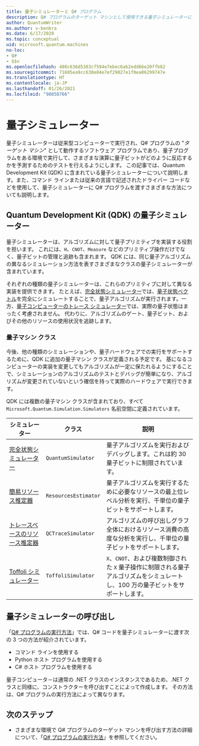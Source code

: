 ```yaml
---
title: 量子シミュレーターと Q# プログラム
description: Q# プログラムのターゲット マシンとして使用できる量子シミュレーターについて説明します。
author: QuantumWriter
ms.author: v-benbra
ms.date: 6/17/2020
ms.topic: conceptual
uid: microsoft.quantum.machines
no-loc:
- Q#
- $$v
ms.openlocfilehash: 408c636d5383cf594e7ebec6ab2edd66e20ffb82
ms.sourcegitcommit: 71605ea9cc630e84e7ef29027e1f0ea06299747e
ms.translationtype: HT
ms.contentlocale: ja-JP
ms.lasthandoff: 01/26/2021
ms.locfileid: "98858766"
---
```

# <a name="quantum-simulators"></a>量子シミュレーター

量子シミュレーターは従来型コンピューターで実行され、Q# プログラムの "*ターゲット マシン*" として動作するソフトウェア プログラムであり、量子プログラムをある環境で実行して、さまざまな演算に量子ビットがどのように反応するかを予測するためのテストを行えるようにします。 この記事では、Quantum Development Kit (QDK) に含まれている量子シミュレーターについて説明します。また、コマンド ラインまたは従来の言語で記述されたドライバー コードなどを使用して、量子シミュレーターに Q# プログラムを渡すさまざまな方法についても説明します。  



## <a name="the-quantum-development-kit-qdk-quantum-simulators"></a>Quantum Development Kit (QDK) の量子シミュレーター

量子シミュレーターは、アルゴリズムに対して量子プリミティブを実装する役割を担います。 これには、`H`、`CNOT`、`Measure` などのプリミティブ操作だけでなく、量子ビットの管理と追跡も含まれます。 QDK には、同じ量子アルゴリズムの異なるシミュレーション方法を表すさまざまなクラスの量子シミュレーターが含まれています。 


それぞれの種類の量子シミュレーターは、これらのプリミティブに対して異なる実装を提供できます。 たとえば、[完全状態シミュレーター](xref:microsoft.quantum.machines.full-state-simulator)では、[量子状態ベクトル](xref:microsoft.quantum.glossary#quantum-state)を完全にシミュレートすることで、量子アルゴリズムが実行されます。一方、[量子コンピューターのトレース シミュレーター](xref:microsoft.quantum.machines.qc-trace-simulator.intro)では、実際の量子状態はまったく考慮されません。 代わりに、アルゴリズムのゲート、量子ビット、およびその他のリソースの使用状況を追跡します。

### <a name="quantum-machine-classes"></a>量子マシン クラス

今後、他の種類のシミュレーションや、量子ハードウェアでの実行をサポートするために、QDK に追加の量子マシン クラスが定義される予定です。 基になるコンピューターの実装を変更してもアルゴリズムが一定に保たれるようにすることで、シミュレーションのアルゴリズムのテストとデバッグが簡単になり、アルゴリズムが変更されていないという確信を持って実際のハードウェアで実行できます。

QDK には複数の量子マシン クラスが含まれており、すべて `Microsoft.Quantum.Simulation.Simulators` 名前空間に定義されています。

|シミュレーター |クラス|説明|
|-----|------|---|
|[完全状態シミュレーター](xref:microsoft.quantum.machines.full-state-simulator)| `QuantumSimulator` | 量子アルゴリズムを実行およびデバッグします。これは約 30 量子ビットに制限されています。 |
|[簡易リソース推定器](xref:microsoft.quantum.machines.resources-estimator)| `ResourcesEstimator` | 量子アルゴリズムを実行するために必要なリソースの最上位レベル分析を実行、千単位の量子ビットをサポートします。|
|[トレースベースのリソース推定器](xref:microsoft.quantum.machines.qc-trace-simulator.intro)|  `QCTraceSimulator` |アルゴリズムの呼び出しグラフ全体におけるリソース消費の高度な分析を実行し、千単位の量子ビットをサポートします。|
|[Toffoli シミュレーター](xref:microsoft.quantum.machines.toffoli-simulator)| `ToffoliSimulator` |`X`、`CNOT`、および複数制御された `X` 量子操作に制限される量子アルゴリズムをシミュレートし、100 万の量子ビットをサポートします。 |

## <a name="invoking-the-quantum-simulator"></a>量子シミュレーターの呼び出し

「[Q# プログラムの実行方法](xref:microsoft.quantum.guide.host-programs)」では、Q# コードを量子シミュレーターに渡す次の 3 つの方法が紹介されています。 

* コマンド ラインを使用する
* Python ホスト プログラムを使用する
* C# ホスト プログラムを使用する

量子コンピュータ－は通常の .NET クラスのインスタンスであるため、.NET クラスと同様に、コンストラクターを呼び出すことによって作成します。 その方法は、Q# プログラムの実行方法によって異なります。

## <a name="next-steps"></a>次のステップ

* さまざまな環境で Q# プログラムのターゲット マシンを呼び出す方法の詳細について、「[Q# プロブラムの実行方法](xref:microsoft.quantum.guide.host-programs)」を参照してください。
